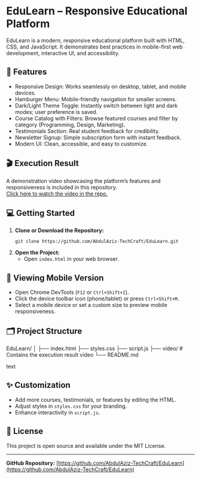 # EduLearn – Responsive Educational Platform

EduLearn is a modern, responsive educational platform built with HTML, CSS, and JavaScript. It demonstrates best practices in mobile-first web development, interactive UI, and accessibility.

## 🚀 Features

- Responsive Design: Works seamlessly on desktop, tablet, and mobile devices.
- Hamburger Menu: Mobile-friendly navigation for smaller screens.
- Dark/Light Theme Toggle: Instantly switch between light and dark modes; user preference is saved.
- Course Catalog with Filters: Browse featured courses and filter by category (Programming, Design, Marketing).
- Testimonials Section: Real student feedback for credibility.
- Newsletter Signup: Simple subscription form with instant feedback.
- Modern UI: Clean, accessible, and easy to customize.

## 🎬 Execution Result

A demonstration video showcasing the platform’s features and responsiveness is included in this repository.  
[Click here to watch the video in the repo.](https://github.com/AbdulAziz-TechCraft/EduLearn/tree/main/video)

## 💻 Getting Started

1. **Clone or Download the Repository:**
    ```
    git clone https://github.com/AbdulAziz-TechCraft/EduLearn.git
    ```
2. **Open the Project:**
    - Open `index.html` in your web browser.

## 📱 Viewing Mobile Version

- Open Chrome DevTools (`F12` or `Ctrl+Shift+I`).
- Click the device toolbar icon (phone/tablet) or press `Ctrl+Shift+M`.
- Select a mobile device or set a custom size to preview mobile responsiveness.

## 🗂️ Project Structure

EduLearn/
│
├── index.html
├── styles.css
├── script.js
├── video/ # Contains the execution result video
└── README.md

text

## ✨ Customization

- Add more courses, testimonials, or features by editing the HTML.
- Adjust styles in `styles.css` for your branding.
- Enhance interactivity in `script.js`.

## 📄 License

This project is open source and available under the MIT License.

---

**GitHub Repository:** [https://github.com/AbdulAziz-TechCraft/EduLearn](https://github.com/AbdulAziz-TechCraft/EduLearn)
